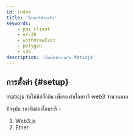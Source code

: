 ```yaml
---
id: index
title: 'ไลบรารีที่รองรับ'
keywords:
    - pos client
    - erc20
    - withdrawExit
    - polygon
    - sdk
description: 'เริ่มต้นทำงานกับ Maticjs'
---
```


## การตั้งค่า {#setup}

maticjs จัดให้มีปลั๊กอิน เพื่อรองรับไลบรารี web3 จำนวนมาก

ปัจจุบัน รองรับสองไลบรารี -

1. Web3.js
2. Ether
